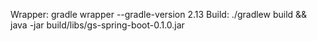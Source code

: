 Wrapper: gradle wrapper --gradle-version 2.13
Build: ./gradlew build && java -jar build/libs/gs-spring-boot-0.1.0.jar